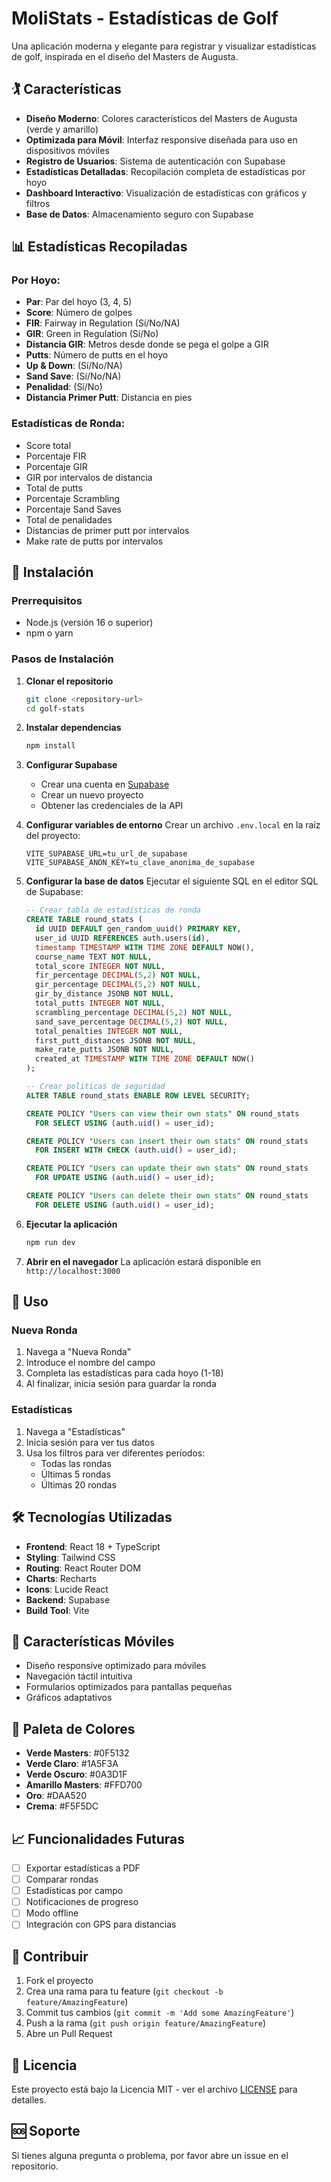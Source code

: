 # MoliStats - Estadísticas de Golf

Una aplicación moderna y elegante para registrar y visualizar estadísticas de golf, inspirada en el diseño del Masters de Augusta.

## 🏌️ Características

- **Diseño Moderno**: Colores característicos del Masters de Augusta (verde y amarillo)
- **Optimizada para Móvil**: Interfaz responsive diseñada para uso en dispositivos móviles
- **Registro de Usuarios**: Sistema de autenticación con Supabase
- **Estadísticas Detalladas**: Recopilación completa de estadísticas por hoyo
- **Dashboard Interactivo**: Visualización de estadísticas con gráficos y filtros
- **Base de Datos**: Almacenamiento seguro con Supabase

## 📊 Estadísticas Recopiladas

### Por Hoyo:
- **Par**: Par del hoyo (3, 4, 5)
- **Score**: Número de golpes
- **FIR**: Fairway in Regulation (Sí/No/NA)
- **GIR**: Green in Regulation (Sí/No)
- **Distancia GIR**: Metros desde donde se pega el golpe a GIR
- **Putts**: Número de putts en el hoyo
- **Up & Down**: (Sí/No/NA)
- **Sand Save**: (Sí/No/NA)
- **Penalidad**: (Sí/No)
- **Distancia Primer Putt**: Distancia en pies

### Estadísticas de Ronda:
- Score total
- Porcentaje FIR
- Porcentaje GIR
- GIR por intervalos de distancia
- Total de putts
- Porcentaje Scrambling
- Porcentaje Sand Saves
- Total de penalidades
- Distancias de primer putt por intervalos
- Make rate de putts por intervalos

## 🚀 Instalación

### Prerrequisitos
- Node.js (versión 16 o superior)
- npm o yarn

### Pasos de Instalación

1. **Clonar el repositorio**
   ```bash
   git clone <repository-url>
   cd golf-stats
   ```

2. **Instalar dependencias**
   ```bash
   npm install
   ```

3. **Configurar Supabase**
   - Crear una cuenta en [Supabase](https://supabase.com)
   - Crear un nuevo proyecto
   - Obtener las credenciales de la API

4. **Configurar variables de entorno**
   Crear un archivo `.env.local` en la raíz del proyecto:
   ```env
   VITE_SUPABASE_URL=tu_url_de_supabase
   VITE_SUPABASE_ANON_KEY=tu_clave_anonima_de_supabase
   ```

5. **Configurar la base de datos**
   Ejecutar el siguiente SQL en el editor SQL de Supabase:

   ```sql
   -- Crear tabla de estadísticas de ronda
   CREATE TABLE round_stats (
     id UUID DEFAULT gen_random_uuid() PRIMARY KEY,
     user_id UUID REFERENCES auth.users(id),
     timestamp TIMESTAMP WITH TIME ZONE DEFAULT NOW(),
     course_name TEXT NOT NULL,
     total_score INTEGER NOT NULL,
     fir_percentage DECIMAL(5,2) NOT NULL,
     gir_percentage DECIMAL(5,2) NOT NULL,
     gir_by_distance JSONB NOT NULL,
     total_putts INTEGER NOT NULL,
     scrambling_percentage DECIMAL(5,2) NOT NULL,
     sand_save_percentage DECIMAL(5,2) NOT NULL,
     total_penalties INTEGER NOT NULL,
     first_putt_distances JSONB NOT NULL,
     make_rate_putts JSONB NOT NULL,
     created_at TIMESTAMP WITH TIME ZONE DEFAULT NOW()
   );

   -- Crear políticas de seguridad
   ALTER TABLE round_stats ENABLE ROW LEVEL SECURITY;

   CREATE POLICY "Users can view their own stats" ON round_stats
     FOR SELECT USING (auth.uid() = user_id);

   CREATE POLICY "Users can insert their own stats" ON round_stats
     FOR INSERT WITH CHECK (auth.uid() = user_id);

   CREATE POLICY "Users can update their own stats" ON round_stats
     FOR UPDATE USING (auth.uid() = user_id);

   CREATE POLICY "Users can delete their own stats" ON round_stats
     FOR DELETE USING (auth.uid() = user_id);
   ```

6. **Ejecutar la aplicación**
   ```bash
   npm run dev
   ```

7. **Abrir en el navegador**
   La aplicación estará disponible en `http://localhost:3000`

## 🎯 Uso

### Nueva Ronda
1. Navega a "Nueva Ronda"
2. Introduce el nombre del campo
3. Completa las estadísticas para cada hoyo (1-18)
4. Al finalizar, inicia sesión para guardar la ronda

### Estadísticas
1. Navega a "Estadísticas"
2. Inicia sesión para ver tus datos
3. Usa los filtros para ver diferentes períodos:
   - Todas las rondas
   - Últimas 5 rondas
   - Últimas 20 rondas

## 🛠️ Tecnologías Utilizadas

- **Frontend**: React 18 + TypeScript
- **Styling**: Tailwind CSS
- **Routing**: React Router DOM
- **Charts**: Recharts
- **Icons**: Lucide React
- **Backend**: Supabase
- **Build Tool**: Vite

## 📱 Características Móviles

- Diseño responsive optimizado para móviles
- Navegación táctil intuitiva
- Formularios optimizados para pantallas pequeñas
- Gráficos adaptativos

## 🎨 Paleta de Colores

- **Verde Masters**: #0F5132
- **Verde Claro**: #1A5F3A
- **Verde Oscuro**: #0A3D1F
- **Amarillo Masters**: #FFD700
- **Oro**: #DAA520
- **Crema**: #F5F5DC

## 📈 Funcionalidades Futuras

- [ ] Exportar estadísticas a PDF
- [ ] Comparar rondas
- [ ] Estadísticas por campo
- [ ] Notificaciones de progreso
- [ ] Modo offline
- [ ] Integración con GPS para distancias

## 🤝 Contribuir

1. Fork el proyecto
2. Crea una rama para tu feature (`git checkout -b feature/AmazingFeature`)
3. Commit tus cambios (`git commit -m 'Add some AmazingFeature'`)
4. Push a la rama (`git push origin feature/AmazingFeature`)
5. Abre un Pull Request

## 📄 Licencia

Este proyecto está bajo la Licencia MIT - ver el archivo [LICENSE](LICENSE) para detalles.

## 🆘 Soporte

Si tienes alguna pregunta o problema, por favor abre un issue en el repositorio. 